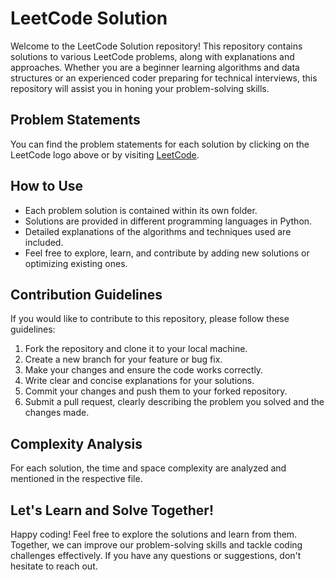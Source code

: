 # LeetCode Solution

Welcome to the LeetCode Solution repository! This repository contains solutions to various LeetCode problems, along with explanations and approaches. Whether you are a beginner learning algorithms and data structures or an experienced coder preparing for technical interviews, this repository will assist you in honing your problem-solving skills.

## Problem Statements

You can find the problem statements for each solution by clicking on the LeetCode logo above or by visiting [LeetCode](https://leetcode.com/).

## How to Use

- Each problem solution is contained within its own folder.
- Solutions are provided in different programming languages in Python.
- Detailed explanations of the algorithms and techniques used are included.
- Feel free to explore, learn, and contribute by adding new solutions or optimizing existing ones.

## Contribution Guidelines

If you would like to contribute to this repository, please follow these guidelines:

1. Fork the repository and clone it to your local machine.
2. Create a new branch for your feature or bug fix.
3. Make your changes and ensure the code works correctly.
4. Write clear and concise explanations for your solutions.
5. Commit your changes and push them to your forked repository.
6. Submit a pull request, clearly describing the problem you solved and the changes made.

## Complexity Analysis

For each solution, the time and space complexity are analyzed and mentioned in the respective file.

## Let's Learn and Solve Together!

Happy coding! Feel free to explore the solutions and learn from them. Together, we can improve our problem-solving skills and tackle coding challenges effectively. If you have any questions or suggestions, don't hesitate to reach out.

